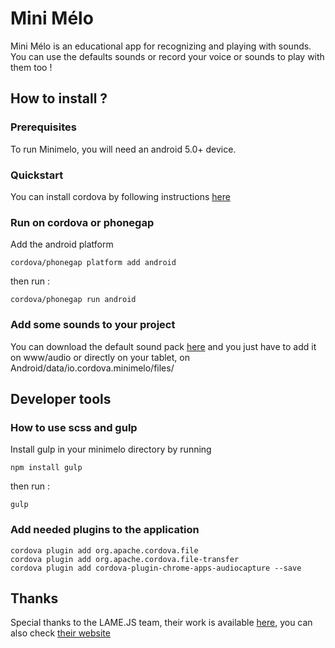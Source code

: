 # Mini Mélo

Mini Mélo is an educational app for recognizing and playing with sounds. 
You can use the defaults sounds or record your voice or sounds to play with them too !

## How to install ?

### Prerequisites

To run Minimelo, you will need an android 5.0+ device.

### Quickstart

You can install cordova by following instructions [here](https://cordova.apache.org/#getstarted)

### Run on cordova or phonegap

Add the android platform

	cordova/phonegap platform add android

then run : 

	cordova/phonegap run android

### Add some sounds to your project

You can download the default sound pack [here]() and you just have to add it on www/audio or directly on your tablet, on Android/data/io.cordova.minimelo/files/


## Developer tools 

### How to use scss and gulp

Install gulp in your minimelo directory by running

	npm install gulp
	
then run :

	gulp

### Add needed plugins to the application

	cordova plugin add org.apache.cordova.file
	cordova plugin add org.apache.cordova.file-transfer
	cordova plugin add cordova-plugin-chrome-apps-audiocapture --save


## Thanks 

Special thanks to the LAME.JS team, their work is available [here](https://github.com/zhuker/lamejs), you can also check [their website](http://lame.sourceforge.net/) 

